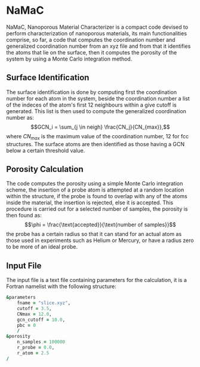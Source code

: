 # NaMaC

NaMaC, Nanoporous Material Characterizer is a compact code devised to perform characterization of nanoporous materials, its main functionalities comprise, so far, a code that computes the coordination number and generalized coordination number from an xyz file and from that it identifies the atoms that lie on the surface, then it computes the porosity of the system by using a Monte Carlo integration method. 

## Surface Identification

The surface identification is done by computing first the coordination number for each atom in the system, beside the coordination number a list of the indeces of the atom's first 12 neighbours within a give cutoff is generated. This list is then used to compute the generalized coordination number as:
$$GCN_i = \sum_{j \in neigh} \frac{CN_j}{CN_{max}},$$
where $CN_{max}$ is the maximum value of the coordination number, 12 for fcc structures. The surface atoms are then identified as those having a GCN below a certain threshold value.

## Porosity Calculation

The code computes the porosity using a simple Monte Carlo integration scheme, the insertion of a probe atom is attempted at a random location within the structure, if the probe is found to overlap with any of the atoms inside the material, the insertion is rejected, else it is accepted. This procedure is carried out for a selected number of samples, the porosity is then found as:
$$\phi = \frac{\text{accepted}}{\text{number of samples}}$$
the probe has a certain radius so that it can stand for an actual atom as those used in experiments such as Helium or Mercury, or have a radius zero to be more of an ideal probe.

## Input File

The input file is a text file containing parameters for the calculation, it is a Fortran namelist with the following structure:
```fortran
&parameters
    fname = "slice.xyz",
    cutoff = 3.5,
    CNmax = 12.0,
    gcn_cutoff = 10.0,
    pbc = 0
    /
&porosity
    n_samples = 100000
    r_probe = 0.0,
    r_atom = 2.5
/
```

